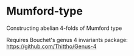 # Mumford-type
Constructing abelian 4-folds of Mumford type

Requires Bouchet's genus 4 invariants package: https://github.com/Thittho/Genus-4
